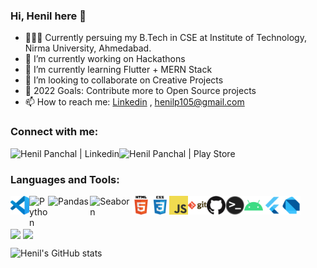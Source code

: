 ### Hi, Henil here 👋


- 👨🏻‍🎓 Currently persuing my B.Tech in CSE at Institute of Technology, Nirma University, Ahmedabad.
- 🔭 I’m currently working on Hackathons
- 🌱 I’m currently learning Flutter + MERN Stack
- 👯 I’m looking to collaborate on Creative Projects
- 🥅 2022 Goals: Contribute more to Open Source projects
- 📫 How to reach me: [Linkedin](https://www.linkedin.com/in/henil-panchal-9261b4228/) , henilp105@gmail.com
<!-- - 🤔 I’m looking for help with ... 
- 💬 Ask me about ...-->
<!-- - 😄 Pronouns: ...
- ⚡ Fun fact: ... -->



### Connect with me:

<a href="https://www.linkedin.com/in/henil-panchal-9261b4228/" target="_blank">
  <img align="left" alt="Henil Panchal | Linkedin" src="https://img.shields.io/badge/LinkedIn-0077B5?style=for-the-badge&logo=linkedin&logoColor=white" />
</a>
<a href="[https://play.google.com/store/apps/dev?id=6194928995061750437](https://play.google.com/store/apps/details?id=appinventor.ai_keyuriksppanchal.webview&gl=US)" target="_blank">
  <img align="left" alt="Henil Panchal | Play Store" src="https://img.shields.io/badge/Google_Play-414141?style=for-the-badge&logo=google-play&logoColor=white" />
</a>
<br/>


### Languages and Tools:

<img align="left" alt="Visual Studio Code" width="30px" src="https://raw.githubusercontent.com/github/explore/80688e429a7d4ef2fca1e82350fe8e3517d3494d/topics/visual-studio-code/visual-studio-code.png" />
<img align="left" alt="Python" width="30px" src="https://i.imgur.com/gnK58k4.png">
<img align="left" alt="Pandas" style="width: 7vw; min-width: 33px;" src="https://www.gstatic.com/devrel-devsite/prod/v24d520161c9661e427a3f6fa9973bfca56d0972dca82fa8ef65c709d915e80f3/tensorflow/images/lockup.svg">
<img align="left" alt="Seaborn" style="width: 7vw; min-width: 33px;" src="https://raw.githubusercontent.com/mwaskom/seaborn/master/doc/_static/logo-wide-lightbg.svg">
<img align="left" alt="HTML5" width="30px" src="https://raw.githubusercontent.com/github/explore/80688e429a7d4ef2fca1e82350fe8e3517d3494d/topics/html/html.png" />
<img align="left" alt="CSS3" width="30px" src="https://raw.githubusercontent.com/github/explore/80688e429a7d4ef2fca1e82350fe8e3517d3494d/topics/css/css.png" />
<img align="left" alt="JavaScript" width="30px" src="https://raw.githubusercontent.com/github/explore/80688e429a7d4ef2fca1e82350fe8e3517d3494d/topics/javascript/javascript.png" />
<img align="left" alt="Git" width="30px" src="https://raw.githubusercontent.com/github/explore/80688e429a7d4ef2fca1e82350fe8e3517d3494d/topics/git/git.png" />
<img align="left" alt="GitHub" width="30px" src="https://raw.githubusercontent.com/github/explore/78df643247d429f6cc873026c0622819ad797942/topics/github/github.png" />
<img align="left" alt="Terminal" width="30px" src="https://raw.githubusercontent.com/github/explore/80688e429a7d4ef2fca1e82350fe8e3517d3494d/topics/terminal/terminal.png" />
<img align="left" alt="Android" width="30px" src="https://raw.githubusercontent.com/github/explore/80688e429a7d4ef2fca1e82350fe8e3517d3494d/topics/android/android.png">
<img align="left" alt="Flutter" width="30px" src="https://raw.githubusercontent.com/github/explore/80688e429a7d4ef2fca1e82350fe8e3517d3494d/topics/flutter/flutter.png">
<img align="left" alt="Dart" width="30px" src="https://raw.githubusercontent.com/github/explore/80688e429a7d4ef2fca1e82350fe8e3517d3494d/topics/dart/dart.png">

<br/>
<br/><br/>

<img align="center" src="https://github-readme-stats.vercel.app/api?username=henilp105&count_private=true&show_icons=true&theme=tokyonight" />

<img align="center" src="https://github-readme-stats.vercel.app/api/top-langs/?username=henilp105&layout=compact&theme=react" />

![Henil's GitHub stats](https://github-readme-streak-stats.herokuapp.com/?user=henilp105&theme=vision-friendly-dark)
